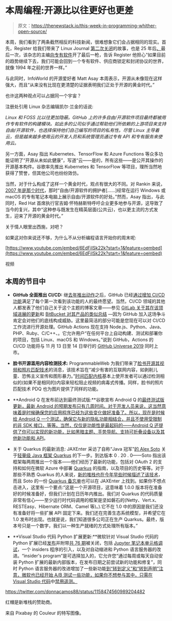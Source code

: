 # 本周编程:开源比以往更好也更差

> 原文：<https://thenewstack.io/this-week-in-programming-whither-open-source/>

本周，我们看到了两条截然相反的科技新闻，很难想象它们会占据相同的现实。首先，Register 给我们带来了 Linux Journal [第二次](https://www.linuxjournal.com/content/so-long-and-thanks-all-bash)[关闭](https://www.linuxjournal.com/content/linux-journal-ceases-publication-awkward-goodbye)的故事，也是 25 年后[、](https://www.linuxjournal.com/content/linux-journal-ceases-publication-awkward-goodbye)最后一次，该杂志的主编[向专有软件](https://www.theregister.co.uk/2019/08/08/linux_journal_closes_again_editor_says_os_buried_under_proprietary_software/)开了最后一枪，告诉 Register 他担心“如果目前的趋势继续下去，我们可能会回到一个专有软件、供应商锁定和封闭协议的世界，就像 1994 年之前的世界一样。”

与此同时，InfoWorld 的开源爱好者 Matt Asay 本周表示，开源从未像现在这样强大，而且“从来没有比现在更清楚的证据表明我们正处于开源的黄金时代。”

也许这两种观点可以占据同一个宇宙？

注册处引用 Linux 杂志编辑凯尔·兰金的话说:

*Linux 和 FOSS 比以往更加隐蔽。GitHub 上的许多自由/开源软件项目最终都被用作专有软件的构建模块。如此多的公司似乎通过帮助他们所依赖的上游项目来支持自由/开源软件，也选择保持他们自己编写的项目的私有性。尽管 Linux 主导着云，但是越来越多使用云的开发人员和系统管理员通过专有 API 和专有服务来使用云。*

另一方面，Asay 指出 Kubernetes、TensorFlow 和 Azure Functions 等众多功能证明了“开源从未如此健康”，写道“云——是的，所有这些——是公开其操作的开源基本构件。谷歌率先推出 Kubernetes 和 TensorFlow 等项目，理所当然地获得了赞誉，但其他公司也纷纷效仿。

当然，对于什么构成了这样一个黄金时代，观点有很大的不同。对 Rankin 来说， [2007 年是那个时代](https://www.linuxjournal.com/content/what-linux-journals-resurrection-taught-me-about-foss-community)，那时“自由/开源软件的拥护者[……]经常在运行 Windows 或 macOS 的专有笔记本电脑上展示自由/开源软件的好处。”然而，Asay 指出，与此同时，Red Hat 首席执行官吉姆·怀特赫斯特呼吁企业更多地参与开源，这导致了当今的复兴，其中“这种参与既发生在精英层面(公共云)，也以更主流的方式发生，迎来了开源的黄金时代。”

关于情人眼里出西施，对吧？

如果这对你来说还不够，为什么不从分析编程语言开始你的周末呢:

[https://www.youtube.com/embed/6EdFiISk22k?start=1&feature=oembed](https://www.youtube.com/embed/6EdFiISk22k?start=1&feature=oembed)

视频

## 本周的节目中

*   **GitHub 全面推出 CI/CD:** 继[去年推出动作](https://thenewstack.io/this-week-in-programming-github-dives-into-devops-with-actions/)之后，GitHub 已经[通过](https://thenewstack.io/github-expands-into-continuous-integration-and-deployment/)[增加 CI/CD 功能](https://github.blog/2019-08-08-github-actions-now-supports-ci-cd/)满足了每个第一次看到该功能的人的最终愿望。当然，CI/CD 领域的其他人都发表了他们自己关于这个主题的博客文章——参见 [GitLab 关于其在该领域进展的更新](https://about.gitlab.com/2019/08/07/a-look-ahead-for-gitlab-cicd/)和 [BitBucket 对其产品的类似总结](https://bitbucket.org/blog/10-things-to-look-for-when-adopting-a-cloud-ci-cd-tool) —因为 GitHub 加入这场争斗肯定会对他们的底线构成威胁。这里最简洁的部分可能是您现在可以对 CI/CD 工作流进行开源处理。GitHub Actions 现在支持 Node.js、Python、Java、PHP、Ruby、C/C++、。它允许用户“在任何平台上自动构建、测试和部署你的项目，包括 Linux、macOS 和 Windows。”说到 GitHub，Actions 的 CI/CD 功能将与 11 月 13 日至 14 日举行的 [GitHub Universe 2019](https://github.blog/2019-08-01-why-you-need-to-be-at-github-universe-2019/) 同时上市。

*   **脸书开源滥用内容检测技术:** ProgrammableWeb 为我们带来了[脸书开源其视频和照片匹配技术](https://www.programmableweb.com/news/facebook-to-open-source-video-and-photo-matching-technology-to-stop-abusive-content/brief/2019/08/05)的消息，该技术旨在“减少有害的互联网内容，如剥削儿童、恐怖主义宣传和图形暴力。”[时间匹配内核](https://github.com/facebook/ThreatExchange/tree/master/hashing/tmk)基本上使开发者可以通过检测相似的(如果不是相同的)内容来轻松阻止视频的病毒式传播。同样，脸书的照片匹配技术 PDQ 也为图片提供了同样的功能。
*   **Android Q 在发布前达到最终测试版:**谷歌宣布 Android Q 的[最终测试版更新，最新 Android 的预期发布只有几周时间。对于开发人员来说，这当然意味着是时候确保您的应用程序已经为这些变化做好准备了。所以，现在是时候给 Android Q 一个测试，确保它与新的隐私功能相结合，并且不使用受限制的非 SDK 接口，等等。当然，仅仅是功能性是最起码的——Android Q 还提供了你可以实现的新功能，比如黑暗主题、手势导航、支持可折叠设备以及其他](http://android-developers.googleblog.com/2019/08/final-beta-update-official-android-q.html)[新功能和 API](https://developer.android.com/preview/api-overview.html)。

*   关于 Quarkus 的最新消息: JAXEnter 采访了自称“Java 冠军”[的 Alex Soto](https://www.linkedin.com/in/asotobu) 关于[轻量级 Java 框架 Quarkus](https://jaxenter.com/quarkus-whats-next-for-the-lightweight-java-framework-160793.html) 的下一步。到达版本 0 . 20 . 0——Soto 指出该框架每两周推出一个版本——他们经历了最新的功能，包括对 OAuth 2 的支持和如何在微软 Azure 中部署 [Quarkus](https://quarkus.io/) 的指南，以及项目的历史等等。对于那些不熟悉 Quarkus 的人来说，[新的堆栈也在今年早些时候描述了该技术](/red-hats-quarkus-brings-natively-compiled-java-to-kubernetes/)，而且 Soto 的一份 [Quarkus 备忘单](https://jaxlondon.com/quarkus-beginners-guide-cheat-sheet/)也可以在 JAXEnter 上找到。如果你不想点击进入，这里有一个要点:“这是一个开源项目，这意味着 1.0.0 版本将在准备好的时候准备好，但我们计划在日历年内推出。我们对 Quarkus 的代码质量非常有信心——至少运行时代码调用的框架是坚如磐石的(Netty、Vert.x、RESTEasy、Hibernate ORM、Camel 等)。).它不在 1.0 中的原因是我们还没有准备好将一些扩展 API 固定下来。我们还在完善生态系统模型，并希望它在 1.0 发布时出现。也就是说，我们知道很多公司正在生产 Quarkus。最终，版本号只是一个数字，我们以一种生产就绪的方式处理所有版本。”

*   **Visual Studio 代码 Python 扩展更新:**微软针对 Visual Studio 代码的 Python 扩展已经[发布](https://devblogs.microsoft.com/python/python-in-visual-studio-code-august-2019-release/)并附带[共 76 期](https://github.com/Microsoft/vscode-python/blob/master/CHANGELOG.md)被关闭，包括 [Jupyter 笔记本单元格调试](https://twitter.com/davorabbit/status/1149062343231455238)，一个 insiders 程序的引入，以及对自动缩进和 Python 语言服务器的改进。“insider's program”是可选择加入的，它允许您“通过每周或每天自动安装 Python 扩展的最新内部版本，在发布日期之前尝试新的功能和修复”，同时 Python 语言服务器的改进增加了一些新功能[到“转到定义”和“转到声明”注意，微软也已经开始 A/B 测试一些功能，如果你不想参与其中，只需在 Visual Studio 代码](https://github.com/microsoft/python-language-server/issues/1138)中[禁用遥测。](https://code.visualstudio.com/docs/getstarted/telemetry)

https://twitter.com/donnacamos88/status/1158474560989204482

红帽是新堆栈的赞助商。

来自 Pixabay 的 Couleur 的特写图像。

<svg xmlns:xlink="http://www.w3.org/1999/xlink" viewBox="0 0 68 31" version="1.1"><title>Group</title> <desc>Created with Sketch.</desc></svg>